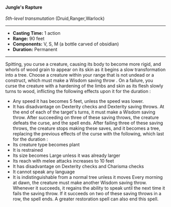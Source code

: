 #### Jungle's Rapture
*5th-level transmutation* (Druid,Ranger,Warlock)
___
- **Casting Time:** 1 action
- **Range:** 90 feet
- **Components:** V, S, M (a bottle carved of obsidian)
- **Duration:** Permanent
---
Spitting, you curse a creature, causing its body to
become more rigid, and whorls of wood grain to
appear on its skin as it begins a slow transformation
into a tree. Choose a creature within your range
that is not undead or a construct, which must make
a Wisdom saving throw . On a failure, you curse the
creature with a hardening of the limbs and skin as
its flesh slowly turns to wood, inflicting the
following effects upon it for the duration :
* Any speed it has becomes 5 feet, unless the
speed was lower.
* It has disadvantage on Dexterity checks and
Dexterity saving throws.
At the end of each of the target's turns, it must
make a Wisdom saving throw. After succeeding on
three of these saving throws, the creature defeats
the curse, and the spell ends. After failing three of
these saving throws, the creature stops making
these saves, and it becomes a tree, replacing the
previous effects of the curse with the following,
which last for the duration :
* Its creature type becomes plant
* It is restrained
* Its size becomes Large unless it was already
larger
* Its reach with melee attacks increases to 10 feet
* It has disadvantage on Dexterity checks and
Charisma checks
* It cannot speak any language
* It is indistinguishable from a normal tree unless
it moves
Every morning at dawn, the creature must make
another Wisdom saving throw. Whenever it
succeeds, it regains the ability to speak until the
next time it fails the saving throw. If it succeeds on
two of these saving throws in a row, the spell ends.
A greater restoration  spell can also end this spell.
